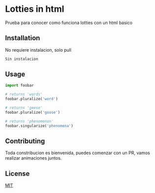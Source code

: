 # Lotties in html

Prueba para conocer como funciona lotties con un html basico

## Installation

No requiere instalacion, solo pull

```bash
Sin instalacion
```

## Usage

```python
import foobar

# returns 'words'
foobar.pluralize('word')

# returns 'geese'
foobar.pluralize('goose')

# returns 'phenomenon'
foobar.singularize('phenomena')
```

## Contributing

Toda constribucion es bienvenida, puedes comenzar con un PR, vamos realizar animaciones juntos.

## License

[MIT](https://choosealicense.com/licenses/mit/)
